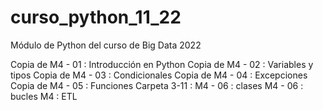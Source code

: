 # curso_python_11_22
Módulo de Python del curso de Big Data 2022

Copia de M4 - 01 : Introducción en Python
Copia de M4 - 02 : Variables y tipos
Copia de M4 - 03 : Condicionales
Copia de M4 - 04 : Excepciones
Copia de M4 - 05 : Funciones
Carpeta 3-11 :
  M4 - 06 : clases
  M4 - 06 : bucles
  M4 : ETL
